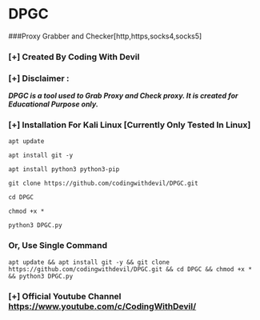 # DPGC
###Proxy Grabber and Checker[http,https,socks4,socks5]
### [+] Created By Coding With Devil
### [+] Disclaimer :
***DPGC is a tool used to Grab Proxy and Check proxy. It is created for Educational Purpose only.***


### [+] Installation For Kali Linux [Currently Only Tested In Linux]
```apt update```

```apt install git -y```

```apt install python3 python3-pip```

```git clone https://github.com/codingwithdevil/DPGC.git```

```cd DPGC```

```chmod +x *```

```python3 DPGC.py```


### Or, Use Single Command
```
apt update && apt install git -y && git clone https://github.com/codingwithdevil/DPGC.git && cd DPGC && chmod +x * && python3 DPGC.py
```

### [+] Official Youtube Channel https://www.youtube.com/c/CodingWithDevil/
